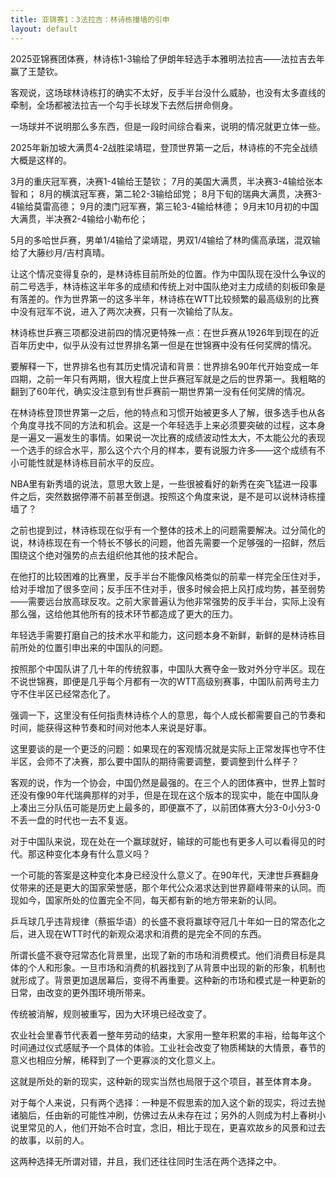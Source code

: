 ```yaml
---
title: 亚锦赛1：3法拉吉：林诗栋撞墙的引申
layout: default
---
```


2025亚锦赛团体赛，林诗栋1-3输给了伊朗年轻选手本雅明法拉吉——法拉吉去年赢了王楚钦。

客观说，这场球林诗栋打的确实不太好，反手半台没什么威胁，也没有太多直线的牵制，全场都被法拉吉一个勾手长球发下去然后拼命侧身。

一场球并不说明那么多东西，但是一段时间综合看来，说明的情况就更立体一些。

2025年新加坡大满贯4-2战胜梁靖琨，登顶世界第一之后，林诗栋的不完全战绩大概是这样的。

3月的重庆冠军赛，决赛1-4输给王楚钦；
7月的美国大满贯，半决赛3-4输给张本智和；
8月的横滨冠军赛，第二轮2-3输给邱党；
8月下旬的瑞典大满贯，决赛3-4输给莫雷高德；
9月的澳门冠军赛，第三轮3-4输给林德；
9月末10月初的中国大满贯，半决赛2-4输给小勒布伦；

5月的多哈世乒赛，男单1/4输给了梁靖琨，男双1/4输给了林昀儒高承瑞，混双输给了大藤纱月/吉村真晴。

让这个情况变得复杂的，是林诗栋目前所处的位置。作为中国队现在没什么争议的前二号选手，林诗栋这半年多的成绩和传统上对中国队绝对主力成绩的刻板印象是有落差的。作为世界第一的这多半年，林诗栋在WTT比较频繁的最高级别的比赛中没有冠军不说，进入了两次决赛，只有一次输给了队友。

林诗栋世乒赛三项都没进前四的情况更特殊一点：在世乒赛从1926年到现在的近百年历史中，似乎从没有过世界排名第一但是在世锦赛中没有任何奖牌的情况。

要解释一下，世界排名也有其历史情况请和背景：世界排名90年代开始变成一年四期，之前一年只有两期，很大程度上世乒赛冠军就是之后的世界第一。我粗略的翻到了60年代，确实没注意到有世乒赛前一期世界第一没有任何奖牌的情况。



在林诗栋登顶世界第一之后，他的特点和习惯开始被更多人了解，很多选手也从各个角度寻找不同的方法和机会。这是一个年轻选手上来必须要突破的过程，这本身是一遍又一遍发生的事情。如果说一次比赛的成绩波动性太大，不太能公允的表现一个选手的综合水平，那么这个六个月的样本，要有说服力许多——这个成绩有不小可能性就是林诗栋目前水平的反应。

NBA里有新秀墙的说法，意思大致上是，一些很被看好的新秀在突飞猛进一段事件之后，突然数据停滞不前甚至倒退。按照这个角度来说，是不是可以说林诗栋撞墙了？

之前也提到过，林诗栋现在似乎有一个整体的技术上的问题需要解决。过分简化的说，林诗栋现在有一个特长不够长的问题，他首先需要一个足够强的一招鲜，然后围绕这个绝对强势的点去组织他其他的技术配合。

在他打的比较困难的比赛里，反手半台不能像风格类似的前辈一样完全压住对手，给对手增加了很多空间；反手压不住对手，很多时候会把上风打成均势，甚至弱势——需要远台放高球反攻。之前大家普遍认为他非常强势的反手半台，实际上没有那么强，这给他其他所有的技术环节都造成了更大的压力。

年轻选手需要打磨自己的技术水平和能力，这问题本身不新鲜，新鲜的是林诗栋目前所处的位置引申出来的中国队的问题。

按照那个中国队讲了几十年的传统叙事，中国队大赛夺金一致对外分守半区。现在不说世锦赛，即便是几乎每个月都有一次的WTT高级别赛事，中国队前两号主力守不住半区已经常态化了。

强调一下，这里没有任何指责林诗栋个人的意思，每个人成长都需要自己的节奏和时间，能获得这种节奏和时间对他本人来说是好事。

这里要谈的是一个更泛的问题：如果现在的客观情况就是实际上正常发挥也守不住半区，会师不了决赛，那么要中国队的期待需要调整，要调整到什么样子？

客观的说，作为一个协会，中国仍然是最强的。在三个人的团体赛中，世界上暂时还没有像90年代瑞典那样的对手，但是在现在这个版本的现实中，能在中国队身上凑出三分队伍可能是历史上最多的，即便赢不了，以前团体赛大分3-0小分3-0不丢一盘的时代也一去不复返。

对于中国队来说，现在处在一个赢球就好，输球的可能也有更多人可以看得见的时代。那这种变化本身有什么意义吗？

一个可能的答案是这种变化本身已经没什么意义了。在90年代，天津世乒赛翻身仗带来的还是更大的国家荣誉感，那个年代公众渴求达到世界巅峰带来的认同。而现如今，国家所处的位置完全不同，每天都有新的地方带来新的认同。

乒乓球几乎违背规律（蔡振华语）的长盛不衰将赢球夺冠几十年如一日的常态化之后，进入现在WTT时代的新观众渴求和消费的是完全不同的东西。

所谓长盛不衰夺冠常态化背景里，出现了新的市场和消费模式。他们消费目标是具体的个人和形象。一旦市场和消费的机器找到了从背景中出现的新的形象，机制也就形成了。背景更加退居幕后，变得不再重要。这种新的市场和模式是一种更新的日常，由改变的更外围环境所带来。

传统被消解，规则被重写，因为大环境已经改变了。

农业社会里春节代表着一整年劳动的结束，大家用一整年积累的丰裕，给每年这个时间通过仪式感赋予一个具体的体验。工业社会改变了物质稀缺的大情景，春节的意义也相应分解，稀释到了一个更寡淡的文化意义上。

这就是所处的新的现实，这种新的现实当然也局限于这个项目，甚至体育本身。

对于每个人来说，只有两个选择：一种是不假思索的加入这个新的现实，将过去抛诸脑后，任由新的可能性冲刷，仿佛过去从未存在过；另外的人则成为村上春树小说里常见的人，他们开始不合时宜，念旧，相比于现在，更喜欢故乡的风景和过去的故事，以前的人。

这两种选择无所谓对错，并且，我们还往往同时生活在两个选择之中。
